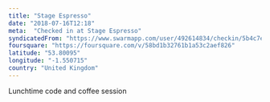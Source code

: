 ```yaml
---
title: "Stage Espresso"
date: "2018-07-16T12:18"
meta:  "Checked in at Stage Espresso"
syndicatedFrom: "https://www.swarmapp.com/user/492614834/checkin/5b4c7ef2911fc4002c71c9d7"
foursquare: "https://foursquare.com/v/58bd1b32761b1a53c2aef826"
latitude: "53.80095"
longitude: "-1.550715"
country: "United Kingdom"
---
```

Lunchtime code and coffee session
